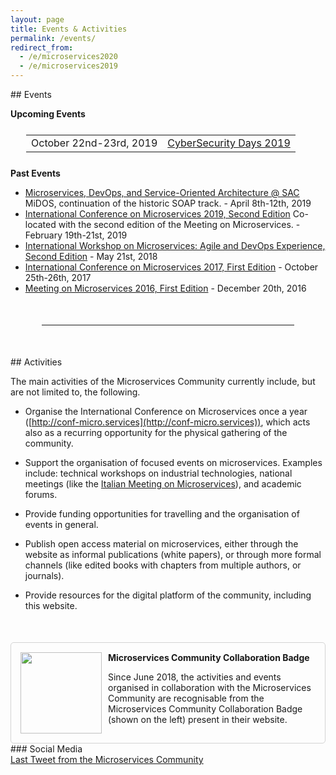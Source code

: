 ```yaml
---
layout: page
title: Events & Activities
permalink: /events/
redirect_from:
  - /e/microservices2020
  - /e/microservices2019
---
```


<section>
<div class="container">
<div class="row">
<div class="block">
<div class="col-xs-12" markdown="1">
<div class="text-justify col-xs-12" markdown="1">
<div class="section-title" markdown="1">
## Events
</div>

<strong>Upcoming Events</strong>

<table class="table" style="margin:25px;">
  <tbody>
    <tr>
      <td>October 22nd-23rd, 2019</td>
      <td><a href="https://cyberdays2019.sdu.dk">CyberSecurity Days 2019</a></td>
    </tr>
  </tbody>
</table>

<strong>Past Events</strong>
<ul>
  <li>
    <a href="https://midos2019.sdu.dk">Microservices, DevOps, and Service-Oriented Architecture @ SAC</a>
      <span class="small">MiDOS, continuation of the historic SOAP track.</span> - April 8th-12th, 2019
  </li>
  <li>
    <a href="http://conf-micro.services/2019/index.html">International Conference on Microservices 2019, Second Edition</a>
      <span class="small">Co-located with the second edition of the Meeting on Microservices.</span> - February 19th-21st, 2019
  </li>
  <li><a href="https://sites.google.com/view/made18/">International Workshop on Microservices: Agile and DevOps Experience, Second Edition</a> - May 21st, 2018</li>
  <li><a href="http://conf-micro.services/2017/index.html">International Conference on Microservices 2017, First Edition</a> - October 25th-26th, 2017</li>
  <li><a href="http://www.italianasoftware.com/mom2016_eng.html">Meeting on Microservices 2016, First Edition</a> - December 20th, 2016</li>
</ul>

<div style="margin:50px"><hr></div>

<div class="clear-fix"></div>

<div class="row" style="padding-bottom:50px;">

<div class="col-xs-12 col-md-7">
<div markdown="1">

<div class="section-title" markdown="1">
## Activities
</div>

The main activities of the Microservices Community currently include, but are not limited to, the following.

- Organise the International Conference on Microservices once a year ([http://conf-micro.services](http://conf-micro.services)), which acts also as a recurring opportunity for the physical gathering of the community.

- Support the organisation of focused events on microservices. Examples include: technical workshops on industrial technologies, national meetings (like the [Italian Meeting on Microservices](http://www.italianasoftware.com/mom2016_eng.html)), and academic forums.

- Provide funding opportunities for travelling and the organisation of events in general.

- Publish open access material on microservices, either through the website as informal publications (white papers), or through more formal channels (like edited books with chapters from multiple authors, or journals).

- Provide resources for the digital platform of the community, including this website.

<div id="badge" style="overflow: auto;padding: 15px;border: 1px solid lightgray;border-radius: 5px; margin-top: 50px;"><img style="float:left;width:130px; padding-right:10px;" src="/assets/images/Badge_MC_Supported_black.png" alt="">
<div class="pt-2">
<strong>Microservices Community Collaboration Badge</strong>
<p>
Since June 2018, the activities and events organised in collaboration with the Microservices Community are recognisable from the Microservices Community Collaboration Badge (shown on the left) present in their website.</p>
</div>
</div>
</div>
</div>

<div class="col-xs-12 col-md-offset-1 col-md-4" markdown="1">
### Social Media

<div>
<a class="twitter-timeline" data-tweet-limit="1" data-height="400" href="https://twitter.com/c_microservices">Last Tweet from the Microservices Community</a> <script async src="//platform.twitter.com/widgets.js" charset="utf-8"></script>
</div>
</div>

</div>
</div>
</div>
</div>
</div>
</div>
</section>